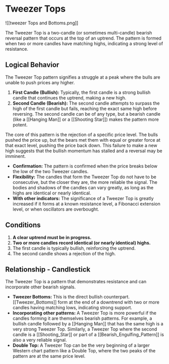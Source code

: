 # Tweezer Tops

![[tweezer Tops and Bottoms.png]]

The Tweezer Top is a two-candle (or sometimes multi-candle) bearish reversal pattern that occurs at the top of an uptrend. The pattern is formed when two or more candles have matching highs, indicating a strong level of resistance.

## Logical Behavior

The Tweezer Top pattern signifies a struggle at a peak where the bulls are unable to push prices any higher.

1.  **First Candle (Bullish):** Typically, the first candle is a strong bullish candle that continues the uptrend, making a new high.
2.  **Second Candle (Bearish):** The second candle attempts to surpass the high of the first candle but fails, reaching the exact same high before reversing. The second candle can be of any type, but a bearish candle (like a [[Hanging Man]] or a [[Shooting Star]]) makes the pattern more potent.

The core of this pattern is the rejection of a specific price level. The bulls pushed the price up, but the bears met them with equal or greater force at that exact level, pushing the price back down. This failure to make a new high suggests that the bullish momentum has stalled and a reversal may be imminent.

- **Confirmation:** The pattern is confirmed when the price breaks below the low of the two Tweezer candles.
- **Flexibility:** The candles that form the Tweezer Top do not have to be consecutive, but the closer they are, the more reliable the signal. The bodies and shadows of the candles can vary greatly, as long as the highs are identical or nearly identical.
- **With other indicators:** The significance of a Tweezer Top is greatly increased if it forms at a known resistance level, a Fibonacci extension level, or when oscillators are overbought.

## Conditions

1.  **A clear uptrend must be in progress.**
2.  **Two or more candles record identical (or nearly identical) highs.**
3.  The first candle is typically bullish, reinforcing the uptrend.
4.  The second candle shows a rejection of the high.

## Relationship - Candlestick

The Tweezer Top is a pattern that demonstrates resistance and can incorporate other bearish signals.

- **Tweezer Bottoms:** This is the direct bullish counterpart. [[Tweezer_Bottoms]] form at the end of a downtrend with two or more candles having matching lows, indicating strong support.
- **Incorporating other patterns:** A Tweezer Top is more powerful if the candles forming it are themselves bearish patterns. For example, a bullish candle followed by a [[Hanging Man]] that has the same high is a very strong Tweezer Top. Similarly, a Tweezer Top where the second candle is a [[Shooting_Star]] or part of a [[Bearish_Engulfing_Pattern]] is also a very reliable signal.
- **Double Top:** A Tweezer Top can be the very beginning of a larger Western chart pattern like a Double Top, where the two peaks of the pattern are at the same price level.
